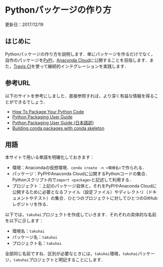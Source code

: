 # Pythonパッケージの作り方

更新日：2017/12/19

## はじめに

Pythonパッケージの作り方を説明します．単にパッケージを作るだけでなく，自作のパッケージを[PyPI](https://pypi.org)，[Anaconda Cloud](https://anaconda.org/)に公開することを目指します．また，[Travis CI](https://travis-ci.org/)を使って継続的インテグレーションを実践します．

## 参考URL

以下のサイトを参考にしました．直接参照すれば，より深く有益な情報を得ることができるでしょう．

* [How To Package Your Python Code](https://python-packaging.readthedocs.io/en/latest/minimal.html)
* [Python Packaging User Guide](https://packaging.python.org/)
* [Python Packaging User Guide (日本語訳)](http://python-packaging-user-guide-ja.readthedocs.io/ja/latest/index.html)
* [Building conda packages with conda skeleton](https://conda.io/docs/user-guide/tutorials/build-pkgs-skeleton.html#building-conda-packages-with-conda-skeleton)

## 用語

本サイトで用いる単語を明確化しておきます：

* 環境：Anacondaの仮想環境．`conda create -n <環境名>`で作られる．
* パッケージ：PyPIやAnaconda Cloudに公開するPythonコードの集合．Pythonスクリプト内で`import <package>`と記述して利用する．
* プロジェクト：上記のパッケージ自体と，それをPyPIやAnaconda Cloudに公開するために必要となるファイル（設定ファイル）やディレクトリ（ドキュメントやテスト）の集合．ひとつのプロジェクトに対してひとつのGitHubレポジトリを作る．

以下では，`takuhai`プロジェクトを作成していきます．それぞれの具体的な名前を以下に示します：

* 環境名：`takuhai`
* パッケージ名：`takuhai`
* プロジェクト名：`takuhai`

全部同じ名前ですね．区別が必要なときには，`takuhai`環境，`takuhai`パッケージ，`takuhai`プロジェクトと明記することにします．
